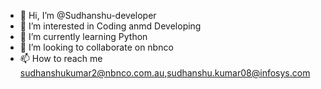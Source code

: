 - 👋 Hi, I’m @Sudhanshu-developer
- 👀 I’m interested in Coding anmd Developing
- 🌱 I’m currently learning Python 
- 💞️ I’m looking to collaborate on nbnco
- 📫 How to reach me sudhanshukumar2@nbnco.com.au,sudhanshu.kumar08@infosys.com

<!---
Sudhanshu-developer/Sudhanshu-developer is a ✨ special ✨ repository because its `README.md` (this file) appears on your GitHub profile.
You can click the Preview link to take a look at your changes.
--->
